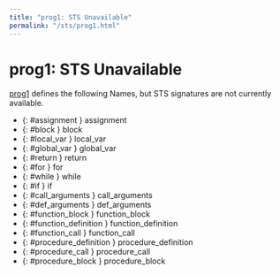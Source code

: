 ```yaml
---
title: "prog1: STS Unavailable"
permalink: "/sts/prog1.html"
---
```


# prog1: STS Unavailable


[prog1](/cd/prog1)
defines the following Names, but STS signatures are not currently available.


 *  {: #assignment } assignment
 *  {: #block } block
 *  {: #local_var } local_var
 *  {: #global_var } global_var
 *  {: #return } return
 *  {: #for } for
 *  {: #while } while
 *  {: #if } if
 *  {: #call_arguments } call_arguments
 *  {: #def_arguments } def_arguments
 *  {: #function_block } function_block
 *  {: #function_definition } function_definition
 *  {: #function_call } function_call
 *  {: #procedure_definition } procedure_definition
 *  {: #procedure_call } procedure_call
 *  {: #procedure_block } procedure_block